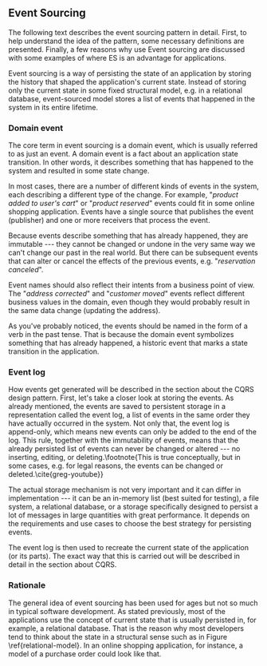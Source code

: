 ## Event Sourcing

The following text describes the event sourcing pattern in detail. First, to help understand the idea of the pattern, some necessary definitions are presented. Finally, a few reasons why use Event sourcing are discussed with some examples of where ES is an advantage for applications.

Event sourcing is a way of persisting the state of an application by storing the history that shaped the application's current state. Instead of storing only the current state in some fixed structural model, e.g. in a relational database, event-sourced model stores a list of events that happened in the system in its entire lifetime.



### Domain event

The core term in event sourcing is a domain event, which is usually referred to as just an event. A domain event is a fact about an application state transition. In other words, it describes something that has happened to the system and resulted in some state change. 

In most cases, there are a number of different kinds of events in the system, each describing a different type of the change. For example, "*product added to user's cart*" or "*product reserved*" events could fit in some online shopping application. Events have a single source that publishes the event (publisher) and one or more receivers that process the event. 

Because events describe something that has already happened, they are immutable --- they cannot be changed or undone in the very same way we can't change our past in the real world. But there can be subsequent events that can alter or cancel the effects of the previous events, e.g. "*reservation canceled*".

Event names should also reflect their intents from a business point of view. The "*address corrected*" and "*customer moved*" events reflect different business values in the domain, even though they would probably result in the same data change (updating the address).

As you've probably noticed, the events should be named in the form of a verb in the past tense. That is because the domain event symbolizes something that has already happened, a historic event that marks a state transition in the application.


### Event log

How events get generated will be described in the section about the CQRS design pattern. First, let's take a closer look at storing the events. As already mentioned, the events are saved to persistent storage in a representation called the event log, a list of events in the same order they have actually occurred in the system. Not only that, the event log is append-only, which means new events can only be added to the end of the log. This rule, together with the immutability of events, means that the already persisted list of events can never be changed or altered --- no inserting, editing, or deleting.\footnote{This is true conceptually, but in some cases, e.g. for legal reasons, the events can be changed or deleted.\cite{greg-youtube}}

The actual storage mechanism is not very important and it can differ in implementation --- it can be an in-memory list (best suited for testing), a file system, a relational database, or a storage specifically designed to persist a lot of messages in large quantities with great performance. It depends on the requirements and use cases to choose the best strategy for persisting events.

The event log is then used to recreate the current state of the application (or its parts). The exact way that this is carried out will be described in detail in the section about CQRS.

### Rationale

The general idea of event sourcing has been used for ages but not so much in typical software development. As stated previously, most of the applications use the concept of current state that is usually persisted in, for example, a relational database. That is the reason why most developers tend to think about the state in a structural sense such as in Figure \ref{relational-model}. In an online shopping application, for instance, a model of a purchase order could look like that.
